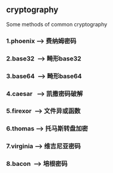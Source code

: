 ## cryptography
Some methods of common cryptography

### 1.phoenix  --> 费纳姆密码
### 2.base32&nbsp;&nbsp;--> 畸形base32
### 3.base64&nbsp;&nbsp;--> 畸形base64
### 4.caesar&nbsp;&nbsp;&nbsp;--> 凯撒密码破解
### 5.firexor&nbsp;&nbsp;--> 文件异或函数
### 6.thomas&nbsp;--> 托马斯转盘加密
### 7.virginia&nbsp;--> 维吉尼亚密码
### 8.bacon&nbsp;&nbsp;--> 培根密码
